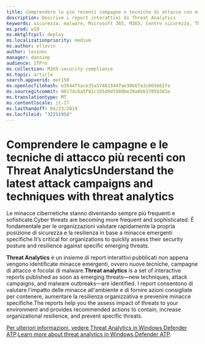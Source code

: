 ```yaml
---
title: Comprendere le più recenti campagne e tecniche di attacco con minacce analitiche
description: Descrive i report interattivi di Threat Analytics
keywords: sicurezza, malware, Microsoft 365, M365, Centro sicurezza, Threat Analytics, Windows Defender ATP, Cyber, posizione di sicurezza, minacce emergenti
ms.prod: w10
ms.mktglfcycl: deploy
ms.localizationpriority: medium
ms.author: ellevin
author: levinec
manager: dansimp
audience: ITPro
ms.collection: M365-security-compliance
ms.topic: article
search.appverid: met150
ms.openlocfilehash: e3644f5ace35a574613447ae30b6fa3c665662fe
ms.sourcegitcommit: 0017dc6a5f81c165d9dfd88be39a6bb17856582e
ms.translationtype: MT
ms.contentlocale: it-IT
ms.lasthandoff: 04/23/2019
ms.locfileid: "32251954"
---
```

# <a name="understand-the-latest-attack-campaigns-and-techniques-with-threat-analytics"></a><span data-ttu-id="bea2c-104">Comprendere le campagne e le tecniche di attacco più recenti con Threat Analytics</span><span class="sxs-lookup"><span data-stu-id="bea2c-104">Understand the latest attack campaigns and techniques with threat analytics</span></span>

<span data-ttu-id="bea2c-105">Le minacce cibernetiche stanno diventando sempre più frequenti e sofisticate.</span><span class="sxs-lookup"><span data-stu-id="bea2c-105">Cyber threats are becoming more frequent and sophisticated.</span></span> <span data-ttu-id="bea2c-106">È fondamentale per le organizzazioni valutare rapidamente la propria posizione di sicurezza e la resilienza in base a minacce emergenti specifiche.</span><span class="sxs-lookup"><span data-stu-id="bea2c-106">It’s critical for organizations to quickly assess their security posture and resilience against specific emerging threats.</span></span>

<span data-ttu-id="bea2c-107">**Threat Analytics** è un insieme di report interattivi pubblicati non appena vengono identificate minacce emergenti, ovvero nuove tecniche, campagne di attacco e focolai di malware.</span><span class="sxs-lookup"><span data-stu-id="bea2c-107">**Threat analytics** is a set of interactive reports published as soon as emerging threats—new techniques, attack campaigns, and malware outbreaks—are identified.</span></span> <span data-ttu-id="bea2c-108">I report consentono di valutare l'impatto delle minacce all'ambiente e di fornire azioni consigliate per contenere, aumentare la resilienza organizzativa e prevenire minacce specifiche.</span><span class="sxs-lookup"><span data-stu-id="bea2c-108">The reports help you the assess impact of threats to your environment and provides recommended actions to contain, increase organizational resilience, and prevent specific threats.</span></span>

<span data-ttu-id="bea2c-109">[Per ulteriori informazioni, vedere Threat Analytics in Windows Defender ATP](https://docs.microsoft.com/en-us/windows/security/threat-protection/windows-defender-atp/threat-analytics).</span><span class="sxs-lookup"><span data-stu-id="bea2c-109">[Learn more about threat analytics in Windows Defender ATP](https://docs.microsoft.com/en-us/windows/security/threat-protection/windows-defender-atp/threat-analytics).</span></span>  

